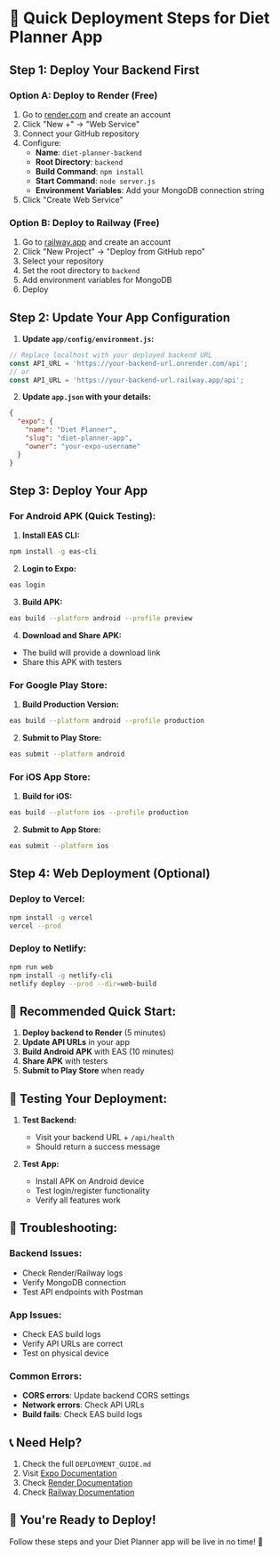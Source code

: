 # 🚀 Quick Deployment Steps for Diet Planner App

## **Step 1: Deploy Your Backend First**

### **Option A: Deploy to Render (Free)**
1. Go to [render.com](https://render.com) and create an account
2. Click "New +" → "Web Service"
3. Connect your GitHub repository
4. Configure:
   - **Name**: `diet-planner-backend`
   - **Root Directory**: `backend`
   - **Build Command**: `npm install`
   - **Start Command**: `node server.js`
   - **Environment Variables**: Add your MongoDB connection string
5. Click "Create Web Service"

### **Option B: Deploy to Railway (Free)**
1. Go to [railway.app](https://railway.app) and create an account
2. Click "New Project" → "Deploy from GitHub repo"
3. Select your repository
4. Set the root directory to `backend`
5. Add environment variables for MongoDB
6. Deploy

## **Step 2: Update Your App Configuration**

1. **Update `app/config/environment.js`:**
```javascript
// Replace localhost with your deployed backend URL
const API_URL = 'https://your-backend-url.onrender.com/api';
// or
const API_URL = 'https://your-backend-url.railway.app/api';
```

2. **Update `app.json` with your details:**
```json
{
  "expo": {
    "name": "Diet Planner",
    "slug": "diet-planner-app",
    "owner": "your-expo-username"
  }
}
```

## **Step 3: Deploy Your App**

### **For Android APK (Quick Testing):**

1. **Install EAS CLI:**
```bash
npm install -g eas-cli
```

2. **Login to Expo:**
```bash
eas login
```

3. **Build APK:**
```bash
eas build --platform android --profile preview
```

4. **Download and Share APK:**
- The build will provide a download link
- Share this APK with testers

### **For Google Play Store:**

1. **Build Production Version:**
```bash
eas build --platform android --profile production
```

2. **Submit to Play Store:**
```bash
eas submit --platform android
```

### **For iOS App Store:**

1. **Build for iOS:**
```bash
eas build --platform ios --profile production
```

2. **Submit to App Store:**
```bash
eas submit --platform ios
```

## **Step 4: Web Deployment (Optional)**

### **Deploy to Vercel:**
```bash
npm install -g vercel
vercel --prod
```

### **Deploy to Netlify:**
```bash
npm run web
npm install -g netlify-cli
netlify deploy --prod --dir=web-build
```

## **🎯 Recommended Quick Start:**

1. **Deploy backend to Render** (5 minutes)
2. **Update API URLs** in your app
3. **Build Android APK** with EAS (10 minutes)
4. **Share APK** with testers
5. **Submit to Play Store** when ready

## **📱 Testing Your Deployment:**

1. **Test Backend:**
   - Visit your backend URL + `/api/health`
   - Should return a success message

2. **Test App:**
   - Install APK on Android device
   - Test login/register functionality
   - Verify all features work

## **🔧 Troubleshooting:**

### **Backend Issues:**
- Check Render/Railway logs
- Verify MongoDB connection
- Test API endpoints with Postman

### **App Issues:**
- Check EAS build logs
- Verify API URLs are correct
- Test on physical device

### **Common Errors:**
- **CORS errors**: Update backend CORS settings
- **Network errors**: Check API URLs
- **Build fails**: Check EAS build logs

## **📞 Need Help?**

1. Check the full `DEPLOYMENT_GUIDE.md`
2. Visit [Expo Documentation](https://docs.expo.dev)
3. Check [Render Documentation](https://render.com/docs)
4. Check [Railway Documentation](https://docs.railway.app)

## **🎉 You're Ready to Deploy!**

Follow these steps and your Diet Planner app will be live in no time! 🚀 